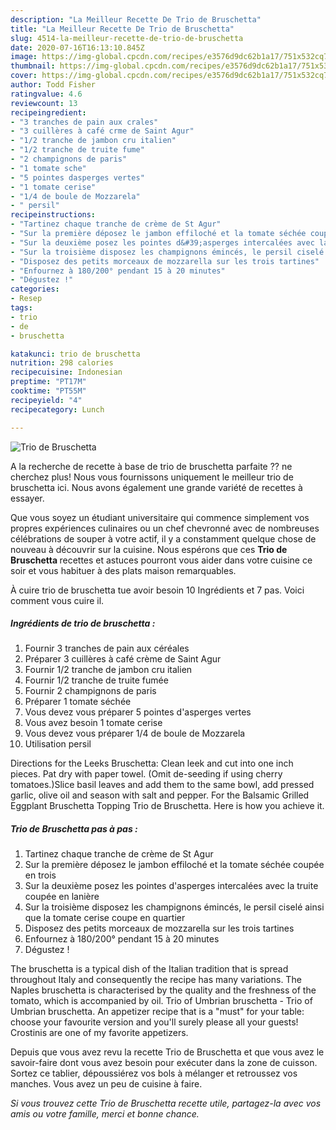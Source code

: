 ```yaml
---
description: "La Meilleur Recette De Trio de Bruschetta"
title: "La Meilleur Recette De Trio de Bruschetta"
slug: 4514-la-meilleur-recette-de-trio-de-bruschetta
date: 2020-07-16T16:13:10.845Z
image: https://img-global.cpcdn.com/recipes/e3576d9dc62b1a17/751x532cq70/trio-de-bruschetta-photo-principale-de-la-recette.jpg
thumbnail: https://img-global.cpcdn.com/recipes/e3576d9dc62b1a17/751x532cq70/trio-de-bruschetta-photo-principale-de-la-recette.jpg
cover: https://img-global.cpcdn.com/recipes/e3576d9dc62b1a17/751x532cq70/trio-de-bruschetta-photo-principale-de-la-recette.jpg
author: Todd Fisher
ratingvalue: 4.6
reviewcount: 13
recipeingredient:
- "3 tranches de pain aux crales"
- "3 cuillères à café crme de Saint Agur"
- "1/2 tranche de jambon cru italien"
- "1/2 tranche de truite fume"
- "2 champignons de paris"
- "1 tomate sche"
- "5 pointes dasperges vertes"
- "1 tomate cerise"
- "1/4 de boule de Mozzarela"
- " persil"
recipeinstructions:
- "Tartinez chaque tranche de crème de St Agur"
- "Sur la première déposez le jambon effiloché et la tomate séchée coupée en trois"
- "Sur la deuxième posez les pointes d&#39;asperges intercalées avec la truite coupée en lanière"
- "Sur la troisième disposez les champignons émincés, le persil ciselé ainsi que la tomate cerise coupe en quartier"
- "Disposez des petits morceaux de mozzarella sur les trois tartines"
- "Enfournez à 180/200° pendant 15 à 20 minutes"
- "Dégustez !"
categories:
- Resep
tags:
- trio
- de
- bruschetta

katakunci: trio de bruschetta 
nutrition: 298 calories
recipecuisine: Indonesian
preptime: "PT17M"
cooktime: "PT55M"
recipeyield: "4"
recipecategory: Lunch

---
```



![Trio de Bruschetta](https://img-global.cpcdn.com/recipes/e3576d9dc62b1a17/751x532cq70/trio-de-bruschetta-photo-principale-de-la-recette.jpg)

A la recherche de recette à base de trio de bruschetta parfaite ?? ne cherchez plus! Nous vous fournissons uniquement le meilleur trio de bruschetta ici. Nous avons également une grande variété de recettes à essayer.

Que vous soyez un étudiant universitaire qui commence simplement vos propres expériences culinaires ou un chef chevronné avec de nombreuses célébrations de souper à votre actif, il y a constamment quelque chose de nouveau à découvrir sur la cuisine. Nous espérons que ces <strong> Trio de Bruschetta </strong> recettes et astuces pourront vous aider dans votre cuisine ce soir et vous habituer à des plats maison remarquables.

<!--inarticleads1-->

À cuire trio de bruschetta tue avoir besoin 10 Ingrédients et 7 pas. Voici comment vous cuire il.

##### Ingrédients de trio de bruschetta :

1. Fournir 3 tranches de pain aux céréales
1. Préparer 3 cuillères à café crème de Saint Agur
1. Fournir 1/2 tranche de jambon cru italien
1. Fournir 1/2 tranche de truite fumée
1. Fournir 2 champignons de paris
1. Préparer 1 tomate séchée
1. Vous devez vous préparer 5 pointes d&#39;asperges vertes
1. Vous avez besoin 1 tomate cerise
1. Vous devez vous préparer 1/4 de boule de Mozzarela
1. Utilisation  persil


Directions for the Leeks Bruschetta: Clean leek and cut into one inch pieces. Pat dry with paper towel. (Omit de-seeding if using cherry tomatoes.)Slice basil leaves and add them to the same bowl, add pressed garlic, olive oil and season with salt and pepper. For the Balsamic Grilled Eggplant Bruschetta Topping Trio de Bruschetta. Here is how you achieve it. 

<!--inarticleads2-->

##### Trio de Bruschetta pas à pas :

1. Tartinez chaque tranche de crème de St Agur
1. Sur la première déposez le jambon effiloché et la tomate séchée coupée en trois
1. Sur la deuxième posez les pointes d&#39;asperges intercalées avec la truite coupée en lanière
1. Sur la troisième disposez les champignons émincés, le persil ciselé ainsi que la tomate cerise coupe en quartier
1. Disposez des petits morceaux de mozzarella sur les trois tartines
1. Enfournez à 180/200° pendant 15 à 20 minutes
1. Dégustez !


The bruschetta is a typical dish of the Italian tradition that is spread throughout Italy and consequently the recipe has many variations. The Naples bruschetta is characterised by the quality and the freshness of the tomato, which is accompanied by oil. Trio of Umbrian bruschetta - Trio of Umbrian bruschetta. An appetizer recipe that is a &#34;must&#34; for your table: choose your favourite version and you&#39;ll surely please all your guests! Crostinis are one of my favorite appetizers. 

<!--inarticleads1-->

<p>
Depuis que vous avez revu la recette Trio de Bruschetta et que vous avez le savoir-faire dont vous avez besoin pour exécuter dans la zone de cuisson. Sortez ce tablier, dépoussiérez vos bols à mélanger et retroussez vos manches. Vous avez un peu de cuisine à faire.
</p>

<p>
<i>Si vous trouvez cette Trio de Bruschetta recette utile, partagez-la avec vos amis ou votre famille, merci et bonne chance.</i>
</p>

